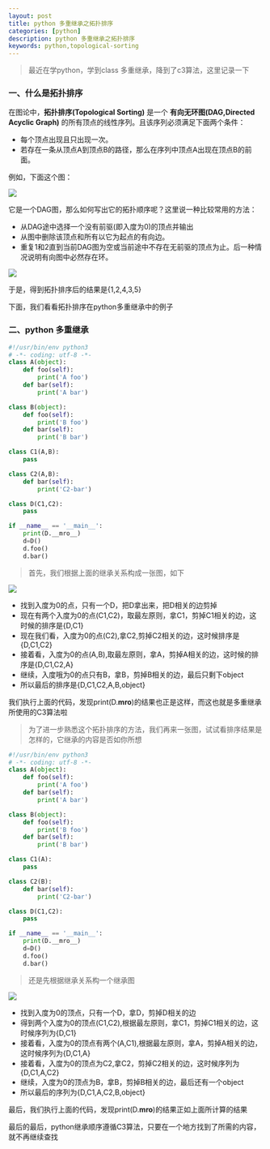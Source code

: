 ```yaml
---
layout: post
title: python 多重继承之拓扑排序
categories: [python]
description: python 多重继承之拓扑排序
keywords: python,topological-sorting
---
```


> 最近在学python，学到class 多重继承，降到了c3算法，这里记录一下

### 一、什么是拓扑排序

在图论中，**拓扑排序(Topological Sorting)** 是一个 **有向无环图(DAG,Directed Acyclic Graph)** 的所有顶点的线性序列。且该序列必须满足下面两个条件：

* 每个顶点出现且只出现一次。
* 若存在一条从顶点A到顶点B的路径，那么在序列中顶点A出现在顶点B的前面。

例如，下面这个图：

![](/images/posts/original.png)

它是一个DAG图，那么如何写出它的拓扑顺序呢？这里说一种比较常用的方法：

* 从DAG途中选择一个没有前驱(即入度为0)的顶点并输出
* 从图中删除该顶点和所有以它为起点的有向边。
* 重复1和2直到当前DAG图为空或当前途中不存在无前驱的顶点为止。后一种情况说明有向图中必然存在环。

![](/images/posts/topological-sorting.png)

于是，得到拓扑排序后的结果是{1,2,4,3,5}

下面，我们看看拓扑排序在python多重继承中的例子


### 二、python 多重继承

```python
#!/usr/bin/env python3
# -*- coding: utf-8 -*-
class A(object):
    def foo(self):
        print('A foo')
    def bar(self):
        print('A bar')

class B(object):
    def foo(self):
        print('B foo')
    def bar(self):
        print('B bar')

class C1(A,B):
    pass

class C2(A,B):
    def bar(self):
        print('C2-bar')

class D(C1,C2):
    pass

if __name__ == '__main__':
    print(D.__mro__)
    d=D()
    d.foo()
    d.bar()
```

> 首先，我们根据上面的继承关系构成一张图，如下

![](/images/posts/python-inherit.png)

* 找到入度为0的点，只有一个D，把D拿出来，把D相关的边剪掉
* 现在有两个入度为0的点(C1,C2)，取最左原则，拿C1，剪掉C1相关的边，这时候的排序是{D,C1}
* 现在我们看，入度为0的点(C2),拿C2,剪掉C2相关的边，这时候排序是{D,C1,C2}
* 接着看，入度为0的点(A,B),取最左原则，拿A，剪掉A相关的边，这时候的排序是{D,C1,C2,A}
* 继续，入度哦为0的点只有B，拿B，剪掉B相关的边，最后只剩下object
* 所以最后的排序是{D,C1,C2,A,B,object}

我们执行上面的代码，发现print(D.__mro__)的结果也正是这样，而这也就是多重继承所使用的C3算法啦

> 为了进一步熟悉这个拓扑排序的方法，我们再来一张图，试试看排序结果是怎样的，它继承的内容是否如你所想



```python
#!/usr/bin/env python3
# -*- coding: utf-8 -*-
class A(object):
    def foo(self):
        print('A foo')
    def bar(self):
        print('A bar')

class B(object):
    def foo(self):
        print('B foo')
    def bar(self):
        print('B bar')

class C1(A):
    pass

class C2(B):
    def bar(self):
        print('C2-bar')

class D(C1,C2):
    pass

if __name__ == '__main__':
    print(D.__mro__)
    d=D()
    d.foo()
    d.bar()
```

> 还是先根据继承关系构一个继承图

![](/images/posts/python-inherit2.png)

* 找到入度为0的顶点，只有一个D，拿D，剪掉D相关的边
* 得到两个入度为0的顶点(C1,C2),根据最左原则，拿C1，剪掉C1相关的边，这时候序列为{D,C1}
* 接着看，入度为0的顶点有两个(A,C1),根据最左原则，拿A，剪掉A相关的边，这时候序列为{D,C1,A}
* 接着看，入度为0的顶点为C2,拿C2，剪掉C2相关的边，这时候序列为{D,C1,A,C2}
* 继续，入度为0的顶点为B，拿B，剪掉B相关的边，最后还有一个object
* 所以最后的序列为{D,C1,A,C2,B,object}

最后，我们执行上面的代码，发现print(D.__mro__)的结果正如上面所计算的结果


最后的最后，python继承顺序遵循C3算法，只要在一个地方找到了所需的内容，就不再继续查找
